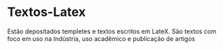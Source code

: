 # Textos-Latex
Estão depositados templetes e textos escritos em LateX.
São textos com foco em uso na Indústria, uso acadêmico e publicação de artigos
